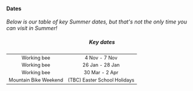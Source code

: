 <h4 id='summer-dates'>Dates</h4>
<div>
  <i>Below is our table of key Summer dates, but that's not the only time you can visit in Summer!</i>
  <div style='text-align: center'>
    <h5>Key dates</h5>
    <table class='dates' style='text-align: center; font-size: 0.9em;'>
      <tr><td>Working bee</td><td>4 Nov - 7 Nov</td></tr>
      <tr><td>Working bee</td><td>26 Jan - 28 Jan</td></tr>
      <tr><td>Working bee</td><td>30 Mar - 2 Apr</td></tr>
      <tr><td>Mountain Bike Weekend</td><td>(TBC) Easter School Holidays</td></tr>
    </table>
  </div>
</div>
